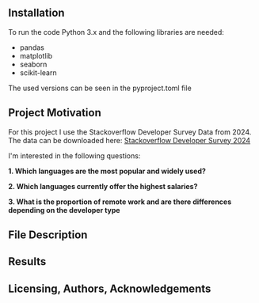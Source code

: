 ## Installation

To run the code Python 3.x and the following libraries are needed:

- pandas
- matplotlib
- seaborn
- scikit-learn

The used versions can be seen in the pyproject.toml file

## Project Motivation

For this project I use the Stackoverflow Developer Survey Data from 2024. The data can be downloaded here: [Stackoverflow Developer Survey 2024](https://cdn.sanity.io/files/jo7n4k8s/production/262f04c41d99fea692e0125c342e446782233fe4.zip/stack-overflow-developer-survey-2024.zip)

I'm interested in the following questions:

**1. Which languages are the most popular and widely used?**

**2. Which languages currently offer the highest salaries?**

**3. What is the proportion of remote work and are there differences depending on the developer type**

## File Description

## Results

## Licensing, Authors, Acknowledgements
